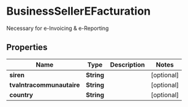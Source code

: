 

# BusinessSellerEFacturation

Necessary for e-Invoicing & e-Reporting
## Properties

Name | Type | Description | Notes
------------ | ------------- | ------------- | -------------
**siren** | **String** |  |  [optional]
**tvaIntracommunautaire** | **String** |  |  [optional]
**country** | **String** |  |  [optional]



